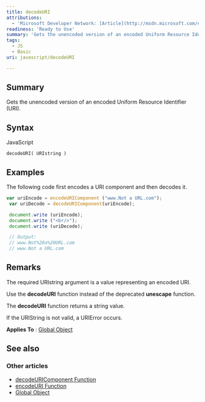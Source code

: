 ```yaml
---
title: decodeURI
attributions:
  - 'Microsoft Developer Network: [Article](http://msdn.microsoft.com/en-us/library/ie/ht8a077w(v=vs.94).aspx)'
readiness: 'Ready to Use'
summary: 'Gets the unencoded version of an encoded Uniform Resource Identifier (URI).'
tags:
  - JS
  - Basic
uri: javascript/decodeURI

---
```

## <span>Summary</span>

Gets the unencoded version of an encoded Uniform Resource Identifier (URI).

## <span>Syntax</span>

<span class="language">JavaScript</span>

    decodeURI( URIstring )

## <span>Examples</span>

The following code first encodes a URI component and then decodes it.

``` js
var uriEncode = encodeURIComponent ("www.Not a URL.com");
 var uriDecode = decodeURIComponent(uriEncode);

 document.write (uriEncode);
 document.write ("<br/>");
 document.write (uriDecode);

 // Output:
 // www.Not%20a%20URL.com
 // www.Not a URL.com
```

## <span>Remarks</span>

The required URIstring argument is a value representing an encoded URI.

Use the **decodeURI** function instead of the deprecated **unescape** function.

The **decodeURI** function returns a string value.

If the URIString is not valid, a URIError occurs.

**Applies To** : [Global Object](/javascript/Global)

## <span>See also</span>

### <span>Other articles</span>

-   [decodeURIComponent Function](/javascript/decodeURIComponent)
-   [encodeURI Function](/javascript/encodeURI)
-   [Global Object](/javascript/Global)


